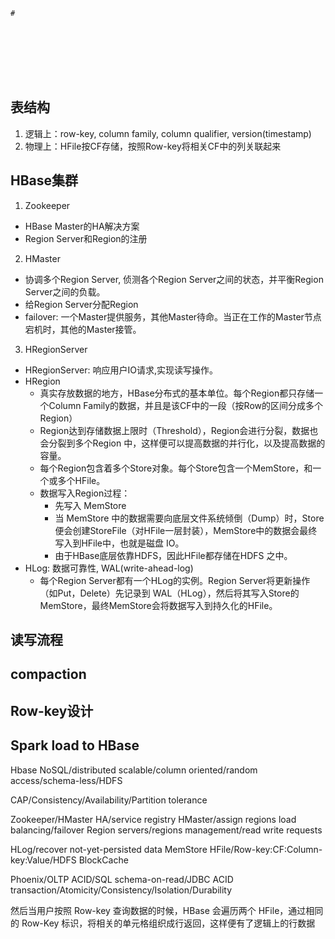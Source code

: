 ```
# 








```





## 表结构
1. 逻辑上：row-key, column family, column qualifier, version(timestamp)
2. 物理上：HFile按CF存储，按照Row-key将相关CF中的列关联起来
 

## HBase集群
1. Zookeeper
  - HBase Master的HA解决方案
  - Region Server和Region的注册

2. HMaster
  - 协调多个Region Server, 侦测各个Region Server之间的状态，并平衡Region Server之间的负载。
  - 给Region Server分配Region 
  - failover: 一个Master提供服务，其他Master待命。当正在工作的Master节点宕机时，其他的Master接管。

3. HRegionServer
  - HRegionServer: 响应用户IO请求,实现读写操作。
  - HRegion
    - 真实存放数据的地方，HBase分布式的基本单位。每个Region都只存储一个Column Family的数据，并且是该CF中的一段（按Row的区间分成多个Region）
    - Region达到存储数据上限时（Threshold），Region会进行分裂，数据也会分裂到多个Region 中，这样便可以提高数据的并行化，以及提高数据的容量。
    - 每个Region包含着多个Store对象。每个Store包含一个MemStore，和一个或多个HFile。
    - 数据写入Region过程：
      - 先写入 MemStore
      - 当 MemStore 中的数据需要向底层文件系统倾倒（Dump）时，Store便会创建StoreFile（对HFile一层封装），MemStore中的数据会最终写入到HFile中，也就是磁盘 IO。
      - 由于HBase底层依靠HDFS，因此HFile都存储在HDFS 之中。
  - HLog: 数据可靠性, WAL(write-ahead-log)
    - 每个Region Server都有一个HLog的实例。Region Server将更新操作（如Put，Delete）先记录到 WAL（HLog），然后将其写入Store的MemStore，最终MemStore会将数据写入到持久化的HFile。
  


## 读写流程

## compaction


## Row-key设计

## Spark load to HBase


Hbase
NoSQL/distributed scalable/column oriented/random access/schema-less/HDFS

CAP/Consistency/Availability/Partition tolerance

Zookeeper/HMaster HA/service registry 
HMaster/assign regions load balancing/failover
Region servers/regions management/read write requests

HLog/recover not-yet-persisted data
MemStore
HFile/Row-key:CF:Column-key:Value/HDFS
BlockCache

Phoenix/OLTP ACID/SQL schema-on-read/JDBC 
ACID transaction/Atomicity/Consistency/Isolation/Durability



然后当用户按照 Row-key 查询数据的时候，HBase 会遍历两个 HFile，通过相同的 Row-Key 标识，将相关的单元格组织成行返回，这样便有了逻辑上的行数据
